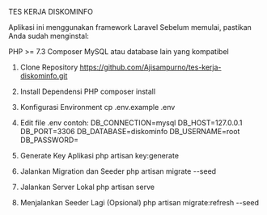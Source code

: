 TES KERJA DISKOMINFO

Aplikasi ini menggunakan framework Laravel
Sebelum memulai, pastikan Anda sudah menginstal:

PHP >= 7.3
Composer
MySQL atau database lain yang kompatibel

1. Clone Repository
    https://github.com/Ajisampurno/tes-kerja-diskominfo.git
   
3. Install Dependensi PHP
    composer install

4. Konfigurasi Environment
    cp .env.example .env

5. Edit file .env
    contoh:
    DB_CONNECTION=mysql
    DB_HOST=127.0.0.1
    DB_PORT=3306
    DB_DATABASE=diskominfo
    DB_USERNAME=root
    DB_PASSWORD=

6. Generate Key Aplikasi
    php artisan key:generate

7. Jalankan Migration dan Seeder
    php artisan migrate --seed

8. Jalankan Server Lokal
    php artisan serve

9. Menjalankan Seeder Lagi (Opsional)
    php artisan migrate:refresh --seed
